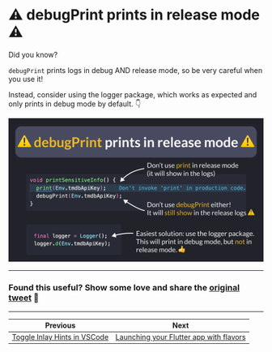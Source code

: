 # ⚠️ debugPrint prints in release mode ⚠️

Did you know?

`debugPrint` prints logs in debug AND release mode, so be very careful when you use it!

Instead, consider using the logger package, which works as expected and only prints in debug mode by default. 👇

![](141.png)

---

### Found this useful? Show some love and share the [original tweet](https://twitter.com/biz84/status/1747254624317546852) 🙏

---

| Previous | Next |
| -------- | ---- |
| [Toggle Inlay Hints in VSCode](../0140-vscode-toggle-inlay-hints/index.md) | [Launching your Flutter app with flavors](../0142-flutter-run-flavor/index.md) |
